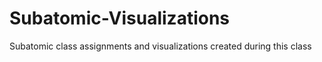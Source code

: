 # Subatomic-Visualizations
Subatomic class assignments and visualizations created during this class
